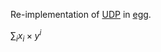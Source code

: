 Re-implementation of [UDP](http://www.vldb.org/pvldb/vol11/p1482-chu.pdf) in [egg](https://egraphs-good.github.io). 

$\sum_i x_i \times y^i$
